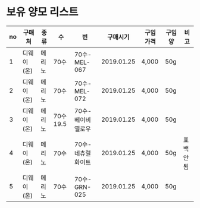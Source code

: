 # 보유 양모 리스트

| no | 구매처 | 종류 | 수 | 번 | 구매시기 | 구입 가격 | 구입 양 | 비고 |
| --- | --- | --- | --- | --- | --- | --- | --- | --- |
| 1 | 디웨이(온) | 메리노 | 70수 | 70수-MEL-067 | 2019.01.25 | 4,000 | 50g | |
| 2 | 디웨이(온) | 메리노 | 70수 | 70수-MEL-072 | 2019.01.25 | 4,000 | 50g | |
| 3 | 디웨이(온) | 메리노 | 70수 19.5 | 70수-베이비옐로우 | 2019.01.25 | 4,000 | 50g | |
| 4 | 디웨이(온) | 메리노 | 70수 | 70수-네츄럴 화이트 | 2019.01.25 | 4,000 | 50g | 표백안됨 |
| 5 | 디웨이(온) | 메리노 | 70수 | 70수-GRN-025 | 2019.01.25 | 4,000 | 50g | |
